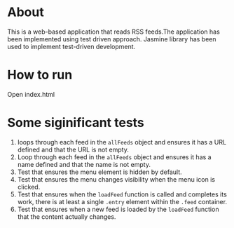 # About
This is a web-based application that reads RSS feeds.The application has been implemented using test driven approach.
Jasmine library has been used to implement test-driven development.

# How to run
Open index.html

# Some siginificant tests
1. loops through each feed in the `allFeeds` object and ensures it has a URL defined and that the URL is not empty.
2. Loop through each feed in the `allFeeds` object and ensures it has a name defined and that the name is not empty.
3. Test that ensures the menu element is hidden by default.
4. Test that ensures the menu changes visibility when the menu icon is clicked.
5.  Test that ensures when the `loadFeed` function is called and completes its work, there is at least a single `.entry` element within the `.feed` container.
6. Test that ensures when a new feed is loaded by the `loadFeed` function that the content actually changes.
